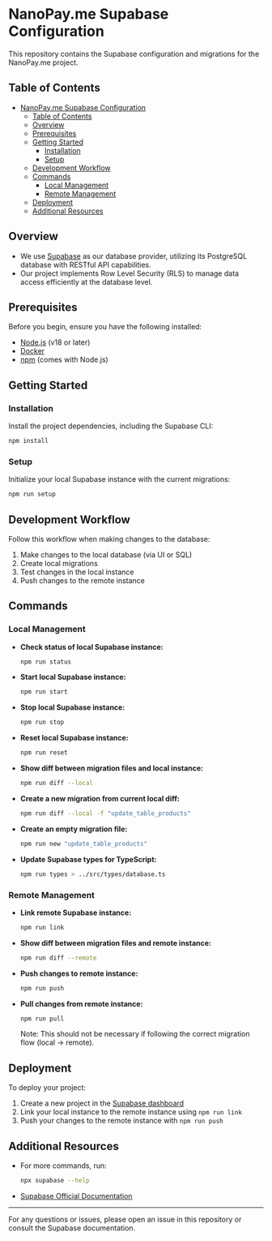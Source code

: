 # NanoPay.me Supabase Configuration

This repository contains the Supabase configuration and migrations for the NanoPay.me project.

## Table of Contents

- [NanoPay.me Supabase Configuration](#nanopayme-supabase-configuration)
  - [Table of Contents](#table-of-contents)
  - [Overview](#overview)
  - [Prerequisites](#prerequisites)
  - [Getting Started](#getting-started)
    - [Installation](#installation)
    - [Setup](#setup)
  - [Development Workflow](#development-workflow)
  - [Commands](#commands)
    - [Local Management](#local-management)
    - [Remote Management](#remote-management)
  - [Deployment](#deployment)
  - [Additional Resources](#additional-resources)

## Overview

- We use [Supabase](https://supabase.io/) as our database provider, utilizing its PostgreSQL database with RESTful API capabilities.
- Our project implements Row Level Security (RLS) to manage data access efficiently at the database level.

## Prerequisites

Before you begin, ensure you have the following installed:

- [Node.js](https://nodejs.org/en/) (v18 or later)
- [Docker](https://www.docker.com/)
- [npm](https://www.npmjs.com/) (comes with Node.js)

## Getting Started

### Installation

Install the project dependencies, including the Supabase CLI:

```bash
npm install
```

### Setup

Initialize your local Supabase instance with the current migrations:

```bash
npm run setup
```

## Development Workflow

Follow this workflow when making changes to the database:

1. Make changes to the local database (via UI or SQL)
2. Create local migrations
3. Test changes in the local instance
4. Push changes to the remote instance

## Commands

### Local Management

- **Check status of local Supabase instance:**
  ```bash
  npm run status
  ```

- **Start local Supabase instance:**
  ```bash
  npm run start
  ```

- **Stop local Supabase instance:**
  ```bash
  npm run stop
  ```

- **Reset local Supabase instance:**
  ```bash
  npm run reset
  ```

- **Show diff between migration files and local instance:**
  ```bash
  npm run diff --local
  ```

- **Create a new migration from current local diff:**
  ```bash
  npm run diff --local -f "update_table_products"
  ```

- **Create an empty migration file:**
  ```bash
  npm run new "update_table_products"
  ```

- **Update Supabase types for TypeScript:**
  ```bash
  npm run types > ../src/types/database.ts
  ```

### Remote Management

- **Link remote Supabase instance:**
  ```bash
  npm run link
  ```

- **Show diff between migration files and remote instance:**
  ```bash
  npm run diff --remote
  ```

- **Push changes to remote instance:**
  ```bash
  npm run push
  ```

- **Pull changes from remote instance:**
  ```bash
  npm run pull
  ```
  Note: This should not be necessary if following the correct migration flow (local -> remote).

## Deployment

To deploy your project:

1. Create a new project in the [Supabase dashboard](https://app.supabase.io/)
2. Link your local instance to the remote instance using `npm run link`
3. Push your changes to the remote instance with `npm run push`

## Additional Resources

- For more commands, run:
  ```bash
  npx supabase --help
  ```
- [Supabase Official Documentation](https://supabase.io/docs/guides/database)

---

For any questions or issues, please open an issue in this repository or consult the Supabase documentation.